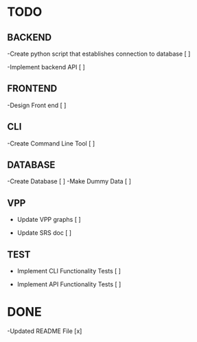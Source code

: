# TODO

## BACKEND

-Create  python script that establishes connection to database [ ]

-Implement backend API [ ]

## FRONTEND

-Design Front end [ ]

## CLI

-Create Command Line Tool [ ]

## DATABASE

-Create Database [ ]
    -Make Dummy Data [ ]

## VPP

- Update VPP graphs [ ]

- Update SRS doc [ ]

## TEST

- Implement CLI Functionality Tests [ ]

- Implement API Functionality Tests [ ]

# DONE 

-Updated README File [x]